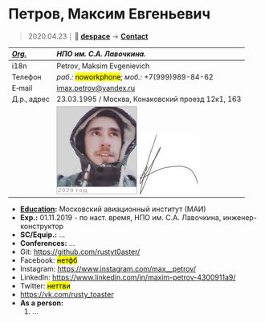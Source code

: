 # Петров, Максим Евгеньевич
> 2020.04.23 ┊ **🚀 [despace](index.md)** → **[Contact](contact.md)**

|*[Org.](contact.md)*|*НПО им. С.А. Лавочкина.*|
|:--|:--|
|i18n| Petrov, Maksim Evgenievich |
|Телефон| *раб.:* <mark>noworkphone</mark>; *моб.:* +7(999)989-84-62 |
|E‑mail| <imax.petrov@yandex.ru> |
|Д.р., адрес| 23.03.1995 / Москва, Конаковский проезд 12к1, 163 |
|| [![](f/contact/p/petrov_001_photo_thumb.jpg)](f/contact/p/petrov_001_photo.jpg) [![](f/contact/p/petrov_001_sign_thumb.jpg)](f/contact/p/petrov_001_sign.png) |

   - **[Education](образование.md):** Московский авиационный институт (МАИ)
   - **Exp.:** 01.11.2019 - по наст. время, НПО им. С.А. Лавочкина, инженер-конструктор
   - **SC/Equip.:** …
   - **Conferences:** …
   - Git: <https://github.com/rustyt0aster/>
   - Facebook: <mark>нетфб</mark>
   - Instagram: <https://www.instagram.com/max__petrov/>
   - LinkedIn: <https://www.linkedin.com/in/maxim-petrov-4300911a9/>
   - Twitter: <mark>неттви</mark>
   - <https://vk.com/rusty_toaster>
   - **As a person:**
      1. …
